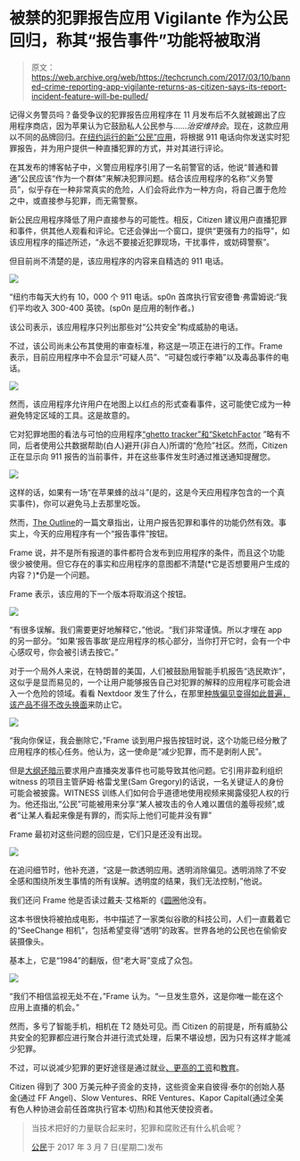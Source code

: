 # 被禁的犯罪报告应用 Vigilante 作为公民回归，称其“报告事件”功能将被取消

> 原文：<https://web.archive.org/web/https://techcrunch.com/2017/03/10/banned-crime-reporting-app-vigilante-returns-as-citizen-says-its-report-incident-feature-will-be-pulled/>

记得义务警员吗？备受争议的犯罪报告应用程序在 11 月发布后不久就被踢出了应用程序商店，因为苹果认为它鼓励私人公民参与……*治安维持会*。现在，这款应用以不同的品牌回归。[在纽约运行的新“公民”应用](https://web.archive.org/web/20230225045833/http://www.citizen.com/)，将根据 911 电话向你发送实时犯罪报告，并为用户提供一种直播犯罪的方式，并对其进行评论。

在其发布的博客帖子中，义警应用程序引用了一名前警官的话，他说“普通和普通”公民应该“作为一个群体”来解决犯罪问题。结合该应用程序的名称“义务警员”，似乎存在一种非常真实的危险，人们会将此作为一种方向，将自己置于危险之中，或直接参与犯罪，而无需警察。

新公民应用程序降低了用户直接参与的可能性。相反，Citizen 建议用户直播犯罪和事件，供其他人观看和评论。它还会弹出一个窗口，提供“更强有力的指导”，如该应用程序的描述所述，“永远不要接近犯罪现场，干扰事件，或妨碍警察”。

但目前尚不清楚的是，该应用程序的内容来自精选的 911 电话。

![](img/491de1d88d0860eb181dc9c571225476.png)

“纽约市每天大约有 10，000 个 911 电话。sp0n 首席执行官安德鲁·弗雷姆说:“我们平均收入 300-400 英镑。(sp0n 是应用的制作者。)

该公司表示，该应用程序只列出那些对“公共安全”构成威胁的电话。

不过，该公司尚未公布其使用的审查标准，称这是一项正在进行的工作。Frame 表示，目前应用程序中不会显示“可疑人员”、“可疑包或行李箱”以及毒品事件的电话。

![](img/90806916341ee4504732bb81d725df46.png)

然而，该应用程序允许用户在地图上以红点的形式查看事件，这可能使它成为一种避免特定区域的工具。这是故意的。

它对犯罪地图的看法与可怕的应用程序[“ghetto tracker”和“SketchFactor](https://web.archive.org/web/20230225045833/http://valleywag.gawker.com/smiling-young-white-people-make-app-for-avoiding-black-1617775138) ”略有不同，后者使用公共数据帮助(白人)避开(非白人)所谓的“危险”社区。然而，Citizen 正在显示向 911 报告的当前事件，并在这些事件发生时通过推送通知提醒您。

![](img/660f8ba6d20a7c90329eb44b6ad341a7.png)

这样的话，如果有一场“在苹果蜂的战斗”(是的，这是今天应用程序包含的一个真实事件)，你可以避免马上去那里吃饭。

然而，[The Outline](https://web.archive.org/web/20230225045833/https://theoutline.com/post/1212/crime-video-app-vigilante-relaunches-as-citizen)的一篇文章指出，让用户报告犯罪和事件的功能仍然有效。事实上，今天的应用程序有一个“报告事件”按钮。

Frame 说，并不是所有报道的事件都符合发布到应用程序的条件，而且这个功能很少被使用。但它存在的事实和应用程序的意图都不清楚(*它是否想要用户生成的内容？)*仍是一个问题。

Frame 表示，该应用的下一个版本将取消这个按钮。

![](img/3b757fb5872d7c0a596fd44c26e7460c.png)

“有很多误解。我们需要更好地解释它，”他说。“我们非常谨慎。所以才埋在 app 的另一部分。“如果‘报告事故’是应用程序的核心部分，当你打开它时，会有一个中心感叹号，你会被引诱去按它。”

对于一个局外人来说，在特朗普的美国，人们被鼓励用智能手机报告“选民欺诈”，这似乎是显而易见的，一个让用户能够报告自己对犯罪的解释的应用程序可能会进入一个危险的领域。看看 Nextdoor 发生了什么，在那里[种族偏见变得如此普遍，该产品不得不改头换面](https://web.archive.org/web/20230225045833/http://www.npr.org/sections/alltechconsidered/2016/08/23/490950267/social-network-nextdoor-moves-to-block-racial-profiling-online)来防止它。

![](img/874d0efdf091430913c1a02dfe5b920f.png)

“我向你保证，我会删除它，”Frame 谈到用户报告按钮时说，这个功能已经分散了应用程序的核心任务。他认为，这一使命是“减少犯罪，而不是剥削人民”。

但是[大纲还暗示](https://web.archive.org/web/20230225045833/https://theoutline.com/post/1212/crime-video-app-vigilante-relaunches-as-citizen)要求用户直播突发事件也可能导致其他问题。它引用非盈利组织 witness 的项目主管萨姆·格雷戈里(Sam Gregory)的话说，一名关键证人的身份可能会被披露。WITNESS 训练人们如何合乎道德地使用视频来揭露侵犯人权的行为。他还指出,“公民”可能被用来分享“某人被攻击的令人难以置信的羞辱视频”,或者“让某人看起来像是有罪的，而实际上他们可能并没有罪”

Frame 最初对这些问题的回应是，它们只是还没有出现。

![](img/6c196228fefc05c84d6436750092a752.png)

在追问细节时，他补充道，“这是一款透明应用。透明消除偏见。透明消除了不安全感和围绕所发生事情的所有误解。透明度的结果，我们无法控制，”他说。

我们还问 Frame 他是否读过戴夫·艾格斯的《[圆圈](https://web.archive.org/web/20230225045833/https://en.wikipedia.org/wiki/The_Circle_(Eggers_novel))他没有。

这本书很快将被拍成电影，书中描述了一家类似谷歌的科技公司，人们一直戴着它的“SeeChange 相机”，包括希望变得“透明”的政客。世界各地的公民也在偷偷安装摄像头。

基本上，它是“1984”的翻版，但“老大哥”变成了众包。

![](img/c489a45d5953e966f6c8c7e9920fa0ae.png)

“我们不相信监视无处不在，”Frame 认为。“一旦发生意外，这是你唯一能在这个应用上直播的机会。”

然而，多亏了智能手机，相机在 T2 随处可见。而 Citizen 的前提是，所有威胁公共安全的犯罪都应进行聚合并进行流式处理，后果不堪设想，因为只有这样才能减少犯罪。

不过，可以说减少犯罪的更好途径是通过就业[、更高的工资](https://web.archive.org/web/20230225045833/https://smartech.gatech.edu/bitstream/handle/1853/53294/theeffectsofunemploymentoncimerates.pdf)和[教育](https://web.archive.org/web/20230225045833/https://phys.org/news/2011-12-lowers-crime.html)。

Citizen 得到了 300 万美元种子资金的支持，这些资金来自彼得·泰尔的创始人基金(通过 FF Angel)、Slow Ventures、RRE Ventures、Kapor Capital(通过全美有色人种协进会前任首席执行官本·切热)和其他天使投资者。

> 当技术把好的力量联合起来时，犯罪和腐败还有什么机会呢？
> 
> [公民](https://web.archive.org/web/20230225045833/https://www.facebook.com/CitizenApp/)于 2017 年 3 月 7 日(星期二)发布